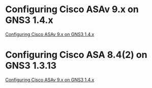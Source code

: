 # Configuring Cisco ASAv 9.x on GNS3 1.4.x
[Configuring Cisco ASAv 9.x on GNS3 1.4.x](/ASAv-on-GNS.md)
# Configuring Cisco ASA 8.4(2) on GNS3 1.3.13
[Configuring Cisco ASAv 9.x on GNS3 1.4.x]()
